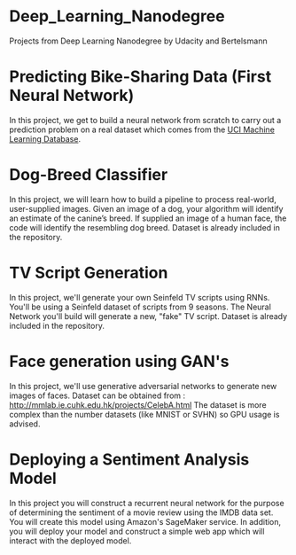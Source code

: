 # Deep_Learning_Nanodegree
Projects from Deep Learning Nanodegree by Udacity and Bertelsmann

# Predicting Bike-Sharing Data (First Neural Network)
In this project, we get to build a neural network from scratch to carry out a prediction problem on a real dataset which comes from the [UCI Machine Learning Database](https://archive.ics.uci.edu/ml/datasets/Bike+Sharing+Dataset).

# Dog-Breed Classifier
In this project, we will learn how to build a pipeline to process real-world, user-supplied images. Given an image of a dog, your algorithm will identify an estimate of the canine’s breed. If supplied an image of a human face, the code will identify the resembling dog breed.
Dataset is already included in the repository.

# TV Script Generation
In this project, we'll generate your own Seinfeld TV scripts using RNNs. You'll be using a Seinfeld dataset of scripts from 9 seasons. The Neural Network you'll build will generate a new, "fake" TV script.
Dataset is already included in the repository.

# Face generation using GAN's
In this project, we'll use generative adversarial networks to generate new images of faces. Dataset can be obtained from : http://mmlab.ie.cuhk.edu.hk/projects/CelebA.html
The dataset is more complex than the number datasets (like MNIST or SVHN) so GPU usage is advised.

# Deploying a Sentiment Analysis Model
In this project you will construct a recurrent neural network for the purpose of determining the sentiment of a movie review using the IMDB data set. You will create this model using Amazon's SageMaker service. In addition, you will deploy your model and construct a simple web app which will interact with the deployed model.

